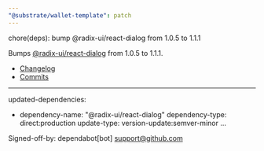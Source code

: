 ```yaml
---
"@substrate/wallet-template": patch
---
```


chore(deps): bump @radix-ui/react-dialog from 1.0.5 to 1.1.1

Bumps [@radix-ui/react-dialog](https://github.com/radix-ui/primitives) from 1.0.5 to 1.1.1.
- [Changelog](https://github.com/radix-ui/primitives/blob/main/release-process.md)
- [Commits](https://github.com/radix-ui/primitives/commits)

---
updated-dependencies:
- dependency-name: "@radix-ui/react-dialog"
  dependency-type: direct:production
  update-type: version-update:semver-minor
...

Signed-off-by: dependabot[bot] <support@github.com>
